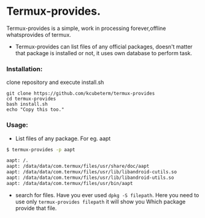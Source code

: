 # Termux-provides.

Termux-provides is a simple, work in processing forever,offline whatsprovides
of termux.

* Termux-provides can list files of any official packages, doesn't matter that package is installed or not, it uses own database to perform task.


### Installation:
clone repository and execute install.sh
```
git clone https://github.com/kcubeterm/termux-provides
cd termux-provides
bash install.sh
echo "Copy this too."

```

### Usage:

* List files of any package. For eg. aapt

```sh
$ termux-provides -p aapt

aapt: /.                                                                    aapt: /data                                                                 aapt: /data/data                                                            aapt: /data/data/com.termux                                                 aapt: /data/data/com.termux/files                                           aapt: /data/data/com.termux/files/usr                                       aapt: /data/data/com.termux/files/usr/share                                 aapt: /data/data/com.termux/files/usr/share/aapt                            aapt: /data/data/com.termux/files/usr/share/aapt/android.jar                aapt: /data/data/com.termux/files/usr/share/doc
aapt: /data/data/com.termux/files/usr/share/doc/aapt                        aapt: /data/data/com.termux/files/usr/lib
aapt: /data/data/com.termux/files/usr/lib/libandroid-cutils.so              aapt: /data/data/com.termux/files/usr/lib/libandroid-ziparchive.so          aapt: /data/data/com.termux/files/usr/lib/libandroid-base.so                aapt: /data/data/com.termux/files/usr/lib/libandroid-fw.so
aapt: /data/data/com.termux/files/usr/lib/libandroid-utils.so               aapt: /data/data/com.termux/files/usr/bin
aapt: /data/data/com.termux/files/usr/bin/aapt                              aapt: /data/data/com.termux/files/usr/bin/zipalign                          aapt: /data/data/com.termux/files/usr/share/doc/aapt/LICENSE

```

* search for files. Have you ever used `dpkg -S filepath`. 
Here you need to use only `termux-provides filepath`
it will show you Which package provide that file.
